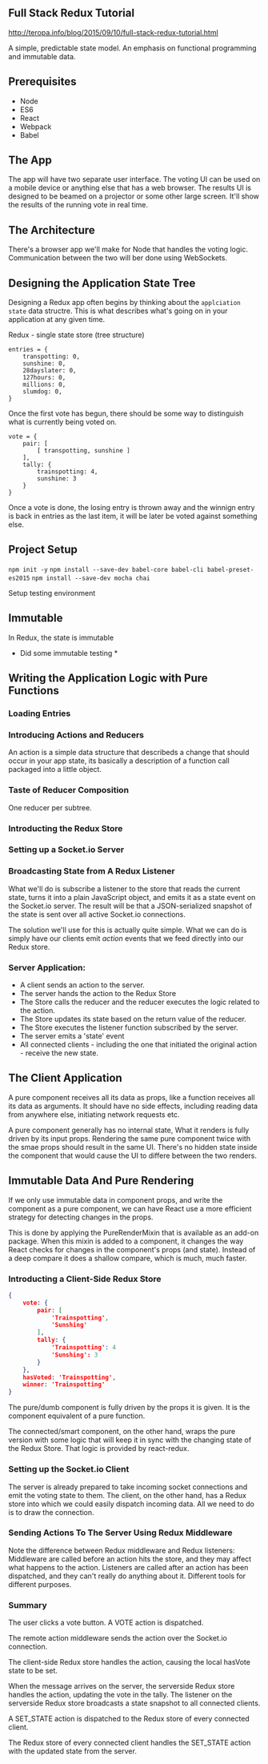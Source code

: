 Full Stack Redux Tutorial
-------------------------
http://teropa.info/blog/2015/09/10/full-stack-redux-tutorial.html

A simple, predictable state model. An emphasis on functional programming and immutable data.


## Prerequisites

- Node
- ES6
- React
- Webpack
- Babel

## The App

The app will have two separate user interface. The voting UI can be used on a mobile device or anything else that has a web browser. The results UI is designed to be beamed on a projector or some other large screen. It'll show the results of the running vote in real time.

## The Architecture

There's a browser app we'll make for Node that handles the voting logic. Communication between the two will ber done using WebSockets.


## Designing the Application State Tree

Designing a Redux app often begins by thinking about the `applciation state` data structre. This is what describes what's going on in your application at any given time.

Redux - single state store (tree structure)

```
entries = {
    transpotting: 0,
    sunshine: 0,
    28dayslater: 0,
    127hours: 0,
    millions: 0,
    slumdog: 0,
}
```

Once the first vote has begun, there should be some way to distinguish what is currently being voted on.

```
vote = {
    pair: [
        [ transpotting, sunshine ]    
    ],
    tally: {
        trainspotting: 4,
        sunshine: 3
    }
}
```


Once a vote is done, the losing entry is thrown away and the winnign entry is back in entries as the last item, it will be later be voted against something else.

## Project Setup

`npm init -y`
`npm install --save-dev babel-core babel-cli babel-preset-es2015`
`npm install --save-dev mocha chai`

Setup testing environment

## Immutable

In Redux, the state is immutable

* Did some immutable testing *

## Writing the Application Logic with Pure Functions

### Loading Entries

### Introducing Actions and Reducers

An action is a simple data structure that describeds a change that should occur in your app state, its basically a description of a function call packaged into a little object.

### Taste of Reducer Composition

One reducer per subtree.


### Introducting the Redux Store

### Setting up a Socket.io Server

### Broadcasting State from A Redux Listener

What we'll do is subscribe a listener to the store that reads the current state, turns it into a plain JavaScript object, and emits it as a state event on the Socket.io server. The result will be that a JSON-serialized snapshot of the state is sent over all active Socket.io connections.

The solution we'll use for this is actually quite simple. What we can do is simply have our clients emit _action_ events that we feed directly into our Redux store.

### Server Application:

- A client sends an action to the server.
- The server hands the action to the Redux Store
- The Store calls the reducer and the reducer executes the logic related to the action.
- The Store updates its state based on the return value of the reducer.
- The Store executes the listener function subscribed by the server.
- The server emits a 'state' event
- All connected clients - including the one that initiated the original action - receive the new state.


## The Client Application

A pure component receives all its data as props, like a function receives all its data as arguments. It should have no side effects, including reading data from anywhere else, initiating network requests etc.

A pure component generally has no internal state, What it renders is fully driven by its input props. Rendering the same pure component twice with the smae props should result in the same UI. There's no hidden state inside the component that would cause the UI to differe between the two renders.

## Immutable Data And Pure Rendering

If we only use immutable data in component props, and write the component as a pure component, we can have React use a more efficient strategy for detecting changes in the props.

This is done by applying the PureRenderMixin that is available as an add-on package. When this mixin is added to a component, it changes the way React checks for changes in the component's props (and state). Instead of a deep compare it does a shallow compare, which is much, much faster.




### Introducting a Client-Side Redux Store

```json
{
    vote: {
        pair: [
            'Trainspotting', 
            'Sunshing' 
        ],
        tally: {
            'Trainspotting': 4
            'Sunshing': 3
        }
    },
    hasVoted: 'Trainspotting',
    winner: 'Trainspotting'
}
```

The pure/dumb component is fully driven by the props it is given. It is the component equivalent of a pure function.

The connected/smart component, on the other hand, wraps the pure version with some logic that will keep it in sync with the changing state of the Redux Store. That logic is provided by react-redux.


### Setting up the Socket.io Client

The server is already prepared to take incoming socket connections and emit the voting state to them. The client, on the other hand, has a Redux store into which we could easily dispatch incoming data. All we need to do is to draw the connection.

### Sending Actions To The Server Using Redux Middleware

Note the difference between Redux middleware and Redux listeners: Middleware are called before an action hits the store, and they may affect what happens to the action. Listeners are called after an action has been dispatched, and they can't really do anything about it. Different tools for different purposes.


### Summary

The user clicks a vote button. A VOTE action is dispatched.

The remote action middleware sends the action over the Socket.io connection.

The client-side Redux store handles the action, causing the local hasVote state to be set.

When the message arrives on the server, the serverside Redux store handles the action, updating the vote in the tally.
The listener on the serverside Redux store broadcasts a state snapshot to all connected clients.

A SET_STATE action is dispatched to the Redux store of every connected client.

The Redux store of every connected client handles the SET_STATE action with the updated state from the server.

